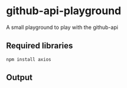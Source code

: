 # github-api-playground
A small playground to play with the github-api

## Required libraries
```shell
npm install axios
```

## Output
<!-- start -->
<!-- end -->